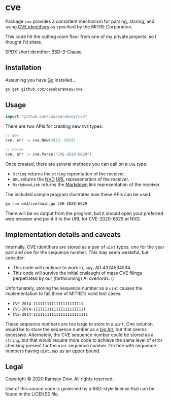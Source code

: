 # cve

Package `cve` provides a consistent mechanism for parsing, storing, and using [CVE identifiers](https://cve.mitre.org) as specified by the MITRE Corporation.

This code hit the cutting room floor from one of my private projects, so I thought I'd share.

SPDX short identifier: [BSD-3-Clause](https://spdx.org/licenses/BSD-3-Clause.html)

## Installation

Assuming you have [Go]() installed…

```bash
go get github.com/casabaramsey/cve
```

## Usage

```go
import "github.com/casabaramsey/cve"
```

There are two APIs for creating new `CVE` types:

```go
// New
cve, err := cve.New(2020, 6629)

// Parse
cve, err := cve.Parse("CVE-2020-6629")
```

Once created, there are several methods you can call on a `CVE` type:

* `String` returns the `string` reprentation of the receiver.
* `URL` returns the [NVD](https://nvd.nist.gov/) [URL](https://golang.org/pkg/net/url/) representation of the receiver.
* `MarkdownLink` returns the [Markdown](https://daringfireball.net/projects/markdown/) link representation of the receiver.

The included sample program illustrates how these APIs can be used:

```bash
go run cmd/cve/main.go CVE-2020-6629
```

There will be no output from the program, but it should open your preferred web browser and point it to the URL for CVE-2020-6629 at NVD.

## Implementation details and caveats

Internally, CVE identifiers are stored as a pair of `uint` types, one for the year part and one for the sequence number. This may seem wasteful, but consider:

* This code will continue to work in, say, AD 4324534534.
* This code will survive the initial onslaught of mass CVE filings perpetrated by our (forthcoming) AI overlords. (:

Unfortunately, storing the sequence number as a `uint` causes the implementation to fail three of MITRE's valid test cases:

* `CVE-2014-1111111111111111111111`
* `CVE-2014-11111111111111111111111`
* `CVE-2014-111111111111111111111111`

These sequence numbers are too large to store in a `uint`. One solution would be to store the sequence number as a [big.Int](https://golang.org/pkg/math/big/), but that seems excessive. Alternately, the CVE sequence number could be stored as a `string`, but that would require more code to achieve the same level of error checking present for the `uint` sequence number. I'm fine with sequence numbers having `Uint.max` as an upper bound.

## Legal

Copyright &copy; 2020 Ramsey Dow. All rights reserved.

Use of this source code is governed by a BSD-style license that can be found in the LICENSE file.
